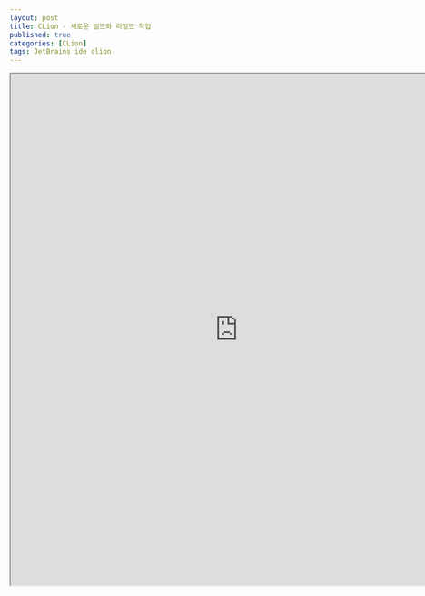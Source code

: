 ```yaml
---
layout: post
title: CLion - 새로운 빌드와 리빌드 작업
published: true
categories: [CLion]
tags: JetBrains ide clion
---
```

<iframe width="800" height="900" src="https://docs.google.com/document/d/e/2PACX-1vTxmOeNoI12xNTJ8Hv3Xv763h3cWuRkjMrNs6lD4V8LyzgaDvLoPHOIqHxQzFq9P7cbXpbVT8qTVaA6/pub?embedded=true"></iframe>    
  